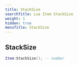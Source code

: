 ```yaml
---
title: StackSize
searchTitle: Lua Item StackSize
weight: 1
hidden: true
menuTitle: StackSize
---
```

## StackSize
```lua
Item:StackSize(); -- number
```